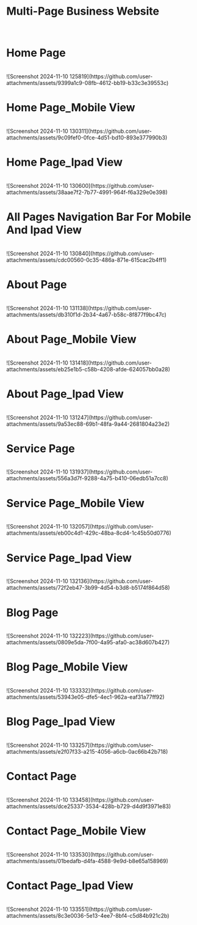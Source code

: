 
 # Multi-Page Business Website
<br>

 # Home Page
 <br>
 ![Screenshot 2024-11-10 125819](https://github.com/user-attachments/assets/9399a1c9-08fb-4612-bb19-b33c3e39553c)
<br>

 # Home Page_Mobile View
 <br>
 ![Screenshot 2024-11-10 130311](https://github.com/user-attachments/assets/9c09fef0-0fce-4d51-bd10-893e377990b3)
<br>

# Home Page_Ipad View
<br>
![Screenshot 2024-11-10 130600](https://github.com/user-attachments/assets/38aae7f2-7b77-4991-964f-f6a329e0e398)
<br>

# All Pages Navigation Bar For Mobile And Ipad View
<br>
![Screenshot 2024-11-10 130840](https://github.com/user-attachments/assets/cdc00560-0c35-486a-871e-615cac2b4ff1)
<br>

# About Page
<br>
![Screenshot 2024-11-10 131138](https://github.com/user-attachments/assets/db310f1d-2b34-4a67-b58c-8f877f9bc47c)
<br>

# About Page_Mobile View
<br>
![Screenshot 2024-11-10 131418](https://github.com/user-attachments/assets/eb25e1b5-c58b-4208-afde-624057bb0a28)
<br>

# About Page_Ipad View
<br>
![Screenshot 2024-11-10 131247](https://github.com/user-attachments/assets/9a53ec88-69b1-48fa-9a44-2681804a23e2)
<br>

# Service Page
<br>
![Screenshot 2024-11-10 131937](https://github.com/user-attachments/assets/556a3d7f-9288-4a75-b410-06edb51a7cc8)
<br>

# Service Page_Mobile View
<br>
![Screenshot 2024-11-10 132057](https://github.com/user-attachments/assets/eb00c4d1-429c-48ba-8cd4-1c45b50d0776)
<br>

# Service Page_Ipad View
<br>
![Screenshot 2024-11-10 132136](https://github.com/user-attachments/assets/72f2eb47-3b99-4d54-b3d8-b5174f864d58)
<br>


# Blog Page
<br>
![Screenshot 2024-11-10 132223](https://github.com/user-attachments/assets/0809e5da-7f00-4a95-afa0-ac38d607b427)
<br>

# Blog Page_Mobile View
<br>
![Screenshot 2024-11-10 133332](https://github.com/user-attachments/assets/53943e05-dfe5-4ec1-962a-eaf31a77ff92)
<br>

# Blog Page_Ipad View
<br>
![Screenshot 2024-11-10 133257](https://github.com/user-attachments/assets/e2f07f33-a215-4056-a6cb-0ac66b42b718)
<br>


# Contact Page
<br>
![Screenshot 2024-11-10 133458](https://github.com/user-attachments/assets/dce25337-3534-428b-b729-d4d9f3971e83)
<br>

# Contact Page_Mobile View
<br>
![Screenshot 2024-11-10 133530](https://github.com/user-attachments/assets/01bedafb-d4fa-4588-9e9d-b8e65a158969)
<br>

# Contact Page_Ipad View
<br>
![Screenshot 2024-11-10 133551](https://github.com/user-attachments/assets/8c3e0036-5e13-4ee7-8bf4-c5d84b921c2b)
